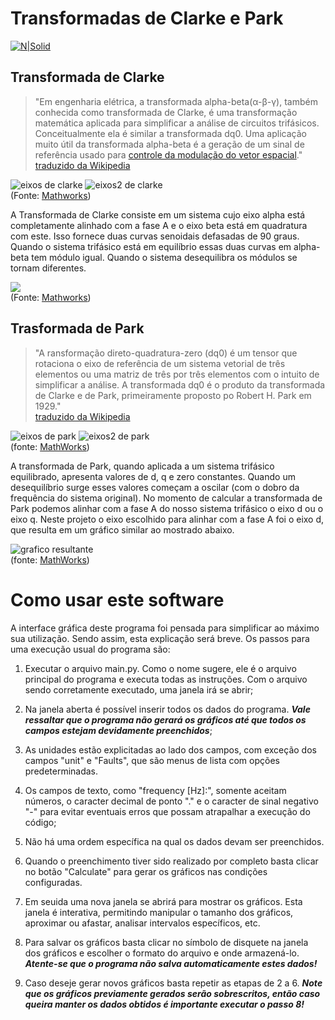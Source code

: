 # Transformadas de Clarke e Park
[![N|Solid](http://www.cefet-rj.br/arquivos_download/logo_cefet__home_site.jpg)](http://www.cefet-rj.br/)

## Transformada de Clarke
> "Em engenharia elétrica, a transformada alpha-beta(α-β-γ), também conhecida como transformada de Clarke, é uma transformação matemática aplicada para simplificar a análise de circuitos trifásicos. Conceitualmente ela é similar a transformada dq0. Uma aplicação muito útil da transformada alpha-beta é a geração de um sinal de referência usado para [controle da modulação do vetor espacial](https://en.wikipedia.org/wiki/Space_vector_modulation)."<br/>
[traduzido da Wikipedia](https://en.wikipedia.org/wiki/Alpha%E2%80%93beta_transformation)

![eixos de clarke](https://www.mathworks.com/help/physmod/sps/ref/clarke_transform_axes_01.png) ![eixos2 de clarke](https://www.mathworks.com/help/physmod/sps/ref/clarke_transform_axes_02.png)<br/>
(Fonte: [Mathworks](https://www.mathworks.com/help/physmod/sps/ref/clarketransform.html))

A Transformada de Clarke consiste em um sistema cujo eixo alpha está completamente alinhado com a fase A e o eixo beta está em quadratura com este. Isso fornece duas curvas senoidais defasadas de 90 graus. Quando o sistema trifásico está em equilíbrio essas duas curvas em alpha-beta tem módulo igual. Quando o sistema desequilibra os módulos se tornam diferentes.

![](https://www.mathworks.com/help/physmod/sps/ref/clarke_transform_model_scope_01.png)<br/>
(Fonte: [Mathworks](https://www.mathworks.com/help/physmod/sps/ref/clarketransform.html))

## Trasformada de Park

> "A ransformação direto-quadratura-zero (dq0) é um tensor que rotaciona o eixo de referência de um sistema vetorial de três elementos ou uma matriz de três por três elementos com o intuito de simplificar a análise. A transformada dq0 é o produto da transformada de Clarke e de Park, primeiramente proposto po Robert H. Park em 1929." <br/>
[traduzido da Wikipedia](https://en.wikipedia.org/wiki/Direct-quadrature-zero_transformation)

![eixos de park](https://www.mathworks.com/help/physmod/sps/ref/park_transform_axes_01.png) ![eixos2 de park](https://www.mathworks.com/help/physmod/sps/ref/park_transform_axes_02.png)<br/>
(fonte: [MathWorks](https://www.mathworks.com/help/physmod/sps/ref/parktransform.html))

A transformada de Park, quando aplicada a um sistema trifásico equilibrado, apresenta valores de d, q e zero constantes. Quando um desequilíbrio surge esses valores começam a oscilar (com o dobro da frequência do sistema original).
No momento de calcular a transformada de Park podemos alinhar com a fase A do nosso sistema trifásico o eixo d ou o eixo q. Neste projeto o eixo escolhido para alinhar com a fase A foi o eixo d, que resulta em um gráfico similar ao mostrado abaixo.

![grafico resultante](https://www.mathworks.com/help/physmod/sps/ref/park_transform_q_model_scope_01.png)<br/>
(fonte: [MathWorks](https://www.mathworks.com/help/physmod/sps/ref/parktransform.html))

# Como usar este software

A interface gráfica deste programa foi pensada para simplificar ao máximo sua utilização. Sendo assim, esta explicação será breve. Os passos para uma execução usual do programa são:
1. Executar o arquivo main.py. Como o nome sugere, ele é o arquivo principal do programa e executa todas as instruções. Com o arquivo sendo corretamente executado, uma janela irá se abrir;

2. Na janela aberta é possível inserir todos os dados do programa. ***Vale ressaltar que o programa não gerará os gráficos até que todos os campos estejam devidamente preenchidos***;

3. As unidades estão explicitadas ao lado dos campos, com exceção dos campos "unit" e "Faults", que são menus de lista com opções predeterminadas.

4. Os campos de texto, como "frequency [Hz]:", somente aceitam números, o caracter decimal de ponto "." e o caracter de sinal negativo "-" para evitar eventuais erros que possam atrapalhar a execução do código;

5. Não há uma ordem específica na qual os dados devam ser preenchidos.

6. Quando o preenchimento tiver sido realizado por completo basta clicar no botão "Calculate" para gerar os gráficos nas condições configuradas.

7. Em seuida uma nova janela se abrirá para mostrar os gráficos. Esta janela é interativa, permitindo manipular o tamanho dos gráficos, aproximar ou afastar, analisar intervalos específicos, etc.

8. Para salvar os gráficos basta clicar no símbolo de disquete na janela dos gráficos e escolher o formato do arquivo e onde armazená-lo. ***Atente-se que o programa não salva automaticamente estes dados!***

9. Caso deseje gerar novos gráficos basta repetir as etapas de 2 a 6. ***Note que os gráficos previamente gerados serão sobrescritos, então caso queira manter os dados obtidos é importante executar o passo 8!***

